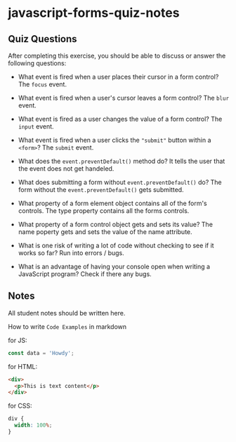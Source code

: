 # javascript-forms-quiz-notes

## Quiz Questions

After completing this exercise, you should be able to discuss or answer the following questions:

- What event is fired when a user places their cursor in a form control?
  The `focus` event.

- What event is fired when a user's cursor leaves a form control?
  The `blur` event.

- What event is fired as a user changes the value of a form control?
  The `input` event.

- What event is fired when a user clicks the `"submit"` button within a `<form>`?
  The `submit` event.

- What does the `event.preventDefault()` method do?
  It tells the user that the event does not get
  handeled.

- What does submitting a form without `event.preventDefault()` do?
  The form without the `event.preventDefault()` gets submitted.

- What property of a form element object contains all of the form's controls.
  The type property contains all the forms controls.

- What property of a form control object gets and sets its value?
  The name poperty gets and sets the value of
  the name attribute.

- What is one risk of writing a lot of code without checking to see if it works so far?
  Run into errors / bugs.

- What is an advantage of having your console open when writing a JavaScript program?
  Check if there any bugs.

## Notes

All student notes should be written here.

How to write `Code Examples` in markdown

for JS:

```javascript
const data = 'Howdy';
```

for HTML:

```html
<div>
  <p>This is text content</p>
</div>
```

for CSS:

```css
div {
  width: 100%;
}
```
